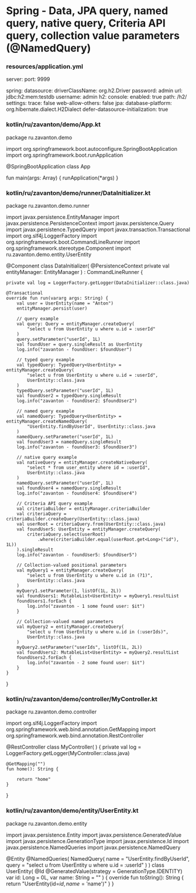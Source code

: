 # Spring - Data, JPA query, named query, native query, Criteria API query, collection value parameters (@NamedQuery)



### resources/application.yml
server:
  port: 9999

spring:
  datasource:
    driverClassName: org.h2.Driver
    password: admin
    url: jdbc:h2:mem:testdb
    username: admin
  h2:
    console:
      enabled: true
      path: /h2/
      settings:
        trace: false
        web-allow-others: false
  jpa:
    database-platform: org.hibernate.dialect.H2Dialect
    defer-datasource-initialization: true










### kotlin/ru/zavanton/demo/App.kt
package ru.zavanton.demo

import org.springframework.boot.autoconfigure.SpringBootApplication
import org.springframework.boot.runApplication

@SpringBootApplication
class App

fun main(args: Array<String>) {
    runApplication<App>(*args)
}










### kotlin/ru/zavanton/demo/runner/DataInitializer.kt
package ru.zavanton.demo.runner

import javax.persistence.EntityManager
import javax.persistence.PersistenceContext
import javax.persistence.Query
import javax.persistence.TypedQuery
import javax.transaction.Transactional
import org.slf4j.LoggerFactory
import org.springframework.boot.CommandLineRunner
import org.springframework.stereotype.Component
import ru.zavanton.demo.entity.UserEntity

@Component
class DataInitializer(
    @PersistenceContext
    private val entityManager: EntityManager
) : CommandLineRunner {

    private val log = LoggerFactory.getLogger(DataInitializer::class.java)

    @Transactional
    override fun run(vararg args: String) {
        val user = UserEntity(name = "Anton")
        entityManager.persist(user)

        // query example
        val query: Query = entityManager.createQuery(
            "select u from UserEntity u where u.id = :userId"
        )
        query.setParameter("userId", 1L)
        val foundUser = query.singleResult as UserEntity
        log.info("zavanton - foundUser: $foundUser")

        // typed query example
        val typedQuery: TypedQuery<UserEntity> = entityManager.createQuery(
            "select u from UserEntity u where u.id = :userId",
            UserEntity::class.java
        )
        typedQuery.setParameter("userId", 1L)
        val foundUser2 = typedQuery.singleResult
        log.info("zavanton - foundUser2: $foundUser2")

        // named query example
        val namedQuery: TypedQuery<UserEntity> = entityManager.createNamedQuery(
            "UserEntity.findByUserId", UserEntity::class.java
        )
        namedQuery.setParameter("userId", 1L)
        val foundUser3 = namedQuery.singleResult
        log.info("zavanton - foundUser3: $foundUser3")

        // native query example
        val nativeQuery = entityManager.createNativeQuery(
            "select * from user_entity where id = :userId",
            UserEntity::class.java
        )
        namedQuery.setParameter("userId", 1L)
        val foundUser4 = namedQuery.singleResult
        log.info("zavanton - foundUser4: $foundUser4")

        // Criteria API query example
        val criteriaBuilder = entityManager.criteriaBuilder
        val criteriaQuery = criteriaBuilder.createQuery(UserEntity::class.java)
        val userRoot = criteriaQuery.from(UserEntity::class.java)
        val foundUser5: UserEntity = entityManager.createQuery(
            criteriaQuery.select(userRoot)
                .where(criteriaBuilder.equal(userRoot.get<Long>("id"), 1L))
        ).singleResult
        log.info("zavanton - foundUser5: $foundUser5")

        // Collection-valued positional parameters
        val myQuery1 = entityManager.createQuery(
            "select u from UserEntity u where u.id in (?1)",
            UserEntity::class.java
        )
        myQuery1.setParameter(1, listOf(1L, 2L))
        val foundUsers1: MutableList<UserEntity> = myQuery1.resultList
        foundUsers1.forEach {
            log.info("zavanton - 1 some found user: $it")
        }

        // Collection-valued named parameters
        val myQuery2 = entityManager.createQuery(
            "select u from UserEntity u where u.id in (:userIds)",
            UserEntity::class.java
        )
        myQuery2.setParameter("userIds", listOf(1L, 2L))
        val foundUsers2: MutableList<UserEntity> = myQuery2.resultList
        foundUsers2.forEach {
            log.info("zavanton - 2 some found user: $it")
        }
    }
}










### kotlin/ru/zavanton/demo/controller/MyController.kt
package ru.zavanton.demo.controller

import org.slf4j.LoggerFactory
import org.springframework.web.bind.annotation.GetMapping
import org.springframework.web.bind.annotation.RestController

@RestController
class MyController(
) {
    private val log = LoggerFactory.getLogger(MyController::class.java)

    @GetMapping("")
    fun home(): String {

        return "home"
    }
}










### kotlin/ru/zavanton/demo/entity/UserEntity.kt
package ru.zavanton.demo.entity

import javax.persistence.Entity
import javax.persistence.GeneratedValue
import javax.persistence.GenerationType
import javax.persistence.Id
import javax.persistence.NamedQueries
import javax.persistence.NamedQuery

@Entity
@NamedQueries(
    NamedQuery(
        name = "UserEntity.findByUserId",
        query = "select u from UserEntity u where u.id = :userId"
    )
)
class UserEntity(
    @Id
    @GeneratedValue(strategy = GenerationType.IDENTITY)
    var id: Long = 0L,
    var name: String = ""
) {
    override fun toString(): String {
        return "UserEntity(id=$id, name='$name')"
    }
}
